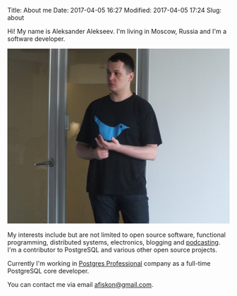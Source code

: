 Title: About me
Date: 2017-04-05 16:27
Modified: 2017-04-05 17:24
Slug: about


Hi! My name is Aleksander Alekseev. I'm living in Moscow, Russia and I'm a
software developer.

![Aleksander Alekseev](/static/about.jpg)

My interests include but are not limited to open source software, functional
programming, distributed systems, electronics, blogging and
[podcasting](http://devzen.ru/). I'm a contributor to PostgreSQL and
various other open source projects.

Currently I'm working in [Postgres Professional](https://postgrespro.com/)
company as a full-time PostgreSQL core developer.

You can contact me via email [afiskon@gmail.com](mailto:afiskon@gmail.com).
